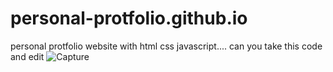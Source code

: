# personal-protfolio.github.io
personal protfolio website with html css javascript.... can you take this code and edit 
![Capture](https://user-images.githubusercontent.com/101208228/224512240-b358e636-977d-4c85-85fd-b9e3a9fd6ae0.JPG)
